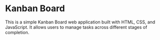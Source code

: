 # Kanban Board

This is a simple Kanban Board web application built with HTML, CSS, and JavaScript. It allows users to manage tasks across different stages of completion.

